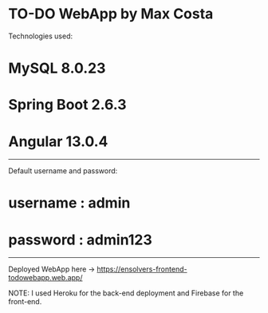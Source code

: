 # TO-DO WebApp by Max Costa

Technologies used:
 # MySQL 8.0.23
 # Spring Boot 2.6.3
 # Angular 13.0.4

--------------------------------
Default username and password:
 # username : admin
 # password : admin123
 
--------------------------------

Deployed WebApp here -> https://ensolvers-frontend-todowebapp.web.app/

NOTE: I used Heroku for the back-end deployment and Firebase for the front-end.
